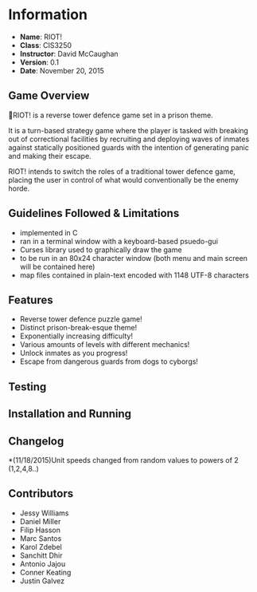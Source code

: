 # Information

* **Name**: RIOT!
* **Class**: CIS3250
* **Instructor**: David McCaughan
* **Version**: 0.1
* **Date**: November 20, 2015


## Game Overview

:hammer:RIOT! is a reverse tower defence game set in a prison theme.

It is a turn-based strategy game where the player is tasked with breaking out of correctional facilities by recruiting and deploying waves of inmates against statically positioned guards with the intention of generating panic and making their escape.

RIOT! intends to switch the roles of a traditional tower defence game, placing the user in control of what would conventionally be the enemy horde.


## Guidelines Followed & Limitations

* implemented in C
* ran in a terminal window with a keyboard-based psuedo-gui
* Curses library used to graphically draw the game
* to be run in an 80x24 character window (both menu and main screen will be contained here)
* map files contained in plain-text encoded with 1148 UTF-8 characters


## Features

* Reverse tower defence puzzle game!
* Distinct prison-break-esque theme!
* Exponentially increasing difficulty!
* Various amounts of levels with different mechanics!
* Unlock inmates as you progress!
* Escape from dangerous guards from dogs to cyborgs!


## Testing


## Installation and Running


## Changelog

*(11/18/2015)Unit speeds changed from random values to powers of 2 (1,2,4,8..)


## Contributors

* Jessy Williams
* Daniel Miller
* Filip Hasson
* Marc Santos
* Karol Zdebel
* Sanchitt Dhir
* Antonio Jajou
* Conner Keating
* Justin Galvez

